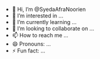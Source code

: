 - 👋 Hi, I’m @SyedaAfraNoorien
- 👀 I’m interested in ...
- 🌱 I’m currently learning ...
- 💞️ I’m looking to collaborate on ...
- 📫 How to reach me ...
- 😄 Pronouns: ...
- ⚡ Fun fact: ...

<!---
SyedaAfraNoorien/SyedaAfraNoorien is a ✨ special ✨ repository because its `README.md` (this file) appears on your GitHub profile.
You can click the Preview link to take a look at your changes.
--->
